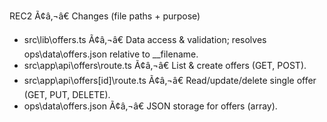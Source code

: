 REC2 Ã¢â‚¬â€ Changes (file paths + purpose)
- src\lib\offers.ts Ã¢â‚¬â€ Data access & validation; resolves ops\data\offers.json relative to __filename.
- src\app\api\offers\route.ts Ã¢â‚¬â€ List & create offers (GET, POST).
- src\app\api\offers\[id]\route.ts Ã¢â‚¬â€ Read/update/delete single offer (GET, PUT, DELETE).
- ops\data\offers.json Ã¢â‚¬â€ JSON storage for offers (array).